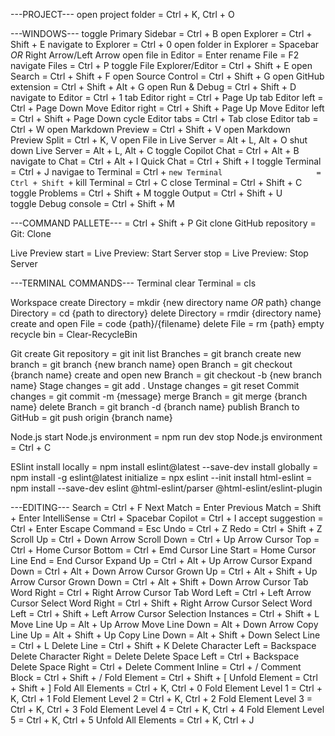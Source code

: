 ---PROJECT---
open project folder                = Ctrl + K, Ctrl + O

---WINDOWS---
toggle Primary Sidebar             = Ctrl + B
  open Explorer                    = Ctrl + Shift + E
    navigate to Explorer           = Ctrl + 0
    open folder in Explorer        = Spacebar *OR* Right Arrow/Left Arrow
    open file in Editor            = Enter
    rename File                    = F2
    navigate Files                 = Ctrl + P
    toggle File Explorer/Editor    = Ctrl + Shift + E
  open Search                      = Ctrl + Shift + F
  open Source Control              = Ctrl + Shift + G
  open GitHub extension            = Ctrl + Shift + Alt + G
  open Run & Debug                 = Ctrl + Shift + D
navigate to Editor                 = Ctrl + 1
  tab Editor right                 = Ctrl + Page Up
  tab Editor left                  = Ctrl + Page Down
  Move Editor right                = Ctrl + Shift + Page Up
  Move Editor left                 = Ctrl + Shift + Page Down
  cycle Editor tabs                = Ctrl + Tab
  close Editor tab                 = Ctrl + W
  open Markdown Preview            = Ctrl + Shift + V
  open Markdown Preview Split      = Ctrl + K, V
  open File in Live Server         = Alt + L, Alt + O
  shut down Live Server            = Alt + L, Alt + C
toggle Copilot Chat                = Ctrl + Alt + B
  navigate to Chat                 = Ctrl + Alt + I
  Quick Chat                       = Ctrl + Shift + I
toggle Terminal                    = Ctrl + J
  navigae to Terminal              = Ctrl + `
  new Terminal                     = Ctrl + Shift + `
  kill Terminal                    = Ctrl + C
  close Terminal                   = Ctrl + Shift + C
toggle Problems                    = Ctrl + Shift + M
toggle Output                      = Ctrl + Shift + U  
toggle Debug console               = Ctrl + Shift + M

---COMMAND PALLETE---              = Ctrl + Shift + P
Git
  clone GitHub repository          = Git: Clone

Live Preview
  start                            = Live Preview: Start Server
  stop                             = Live Preview: Stop Server

---TERMINAL COMMANDS---
Terminal
  clear Terminal                   = cls

Workspace
  create Directory                 = mkdir {new directory name *OR* path}
  change Directory                 = cd {path to directory}
  delete Directory                 = rmdir {directory name}
  create and open File             = code {path}/{filename}
  delete File                      = rm {path}
  empty recycle bin                = Clear-RecycleBin

Git
  create Git repository            = git init
  list Branches                    = git branch
  create new branch                = git branch {new branch name}
  open Branch                      = git checkout {branch name}
  create and open new Branch       = git checkout -b {new branch name}
  Stage changes                    = git add .
  Unstage changes                  = git reset
  Commit changes                   = git commit -m {message}
  merge Branch                     = git merge {branch name}
  delete Branch                    = git branch -d {branch name}
  publish Branch to GitHub         = git push origin {branch name}

Node.js
  start Node.js environment        = npm run dev
  stop Node.js environment         = Ctrl + C

ESlint
  install locally                  = npm install eslint@latest --save-dev
  install globally                 = npm install -g eslint@latest
  initialize                       = npx eslint --init
  install html-eslint              = npm install --save-dev eslint @html-eslint/parser @html-eslint/eslint-plugin

---EDITING---
Search                             = Ctrl + F
Next Match                         = Enter
Previous Match                     = Shift + Enter
IntelliSense                       = Ctrl + Spacebar
Copilot                            = Ctrl + I
accept suggestion                  = Ctrl + Enter
Escape Command                     = Esc
Undo                               = Ctrl + Z
Redo                               = Ctrl + Shift + Z
Scroll Up                          = Ctrl + Down Arrow
Scroll Down                        = Ctrl + Up Arrow
Cursor Top                         = Ctrl + Home
Cursor Bottom                      = Ctrl + Emd
Cursor Line Start                  = Home
Cursor Line End                    = End
Cursor Expand Up                   = Ctrl + Alt + Up Arrow
Cursor Expand Down                 = Ctrl + Alt + Down Arrow
Cursor Grown Up                    = Ctrl + Alt + Shift + Up Arrow
Cursor Grown Down                  = Ctrl + Alt + Shift + Down Arrow
Cursor Tab Word Right              = Ctrl + Right Arrow
Cursor Tab Word Left               = Ctrl + Left Arrow
Cursor Select Word Right           = Ctrl + Shift + Right Arrow
Cursor Select Word Left            = Ctrl + Shift + Left Arrow
Cursor Selection Instances         = Ctrl + Shift + L
Move Line Up                       = Alt + Up Arrow
Move Line Down                     = Alt + Down Arrow
Copy Line Up                       = Alt + Shift + Up
Copy Line Down                     = Alt + Shift + Down
Select Line                        = Ctrl + L
Delete Line                        = Ctrl + Shift + K
Delete Character Left              = Backspace
Delete Character Right             = Delete
Delete Space Left                  = Ctrl + Backspace
Delete Space Right                 = Ctrl + Delete
Comment Inline                     = Ctrl + /
Comment Block                      = Ctrl + Shift + /
Fold Element                       = Ctrl + Shift + [
Unfold Element                     = Ctrl + Shift + ]
Fold All Elements                  = Ctrl + K, Ctrl + 0
Fold Element Level 1               = Ctrl + K, Ctrl + 1
Fold Element Level 2               = Ctrl + K, Ctrl + 2
Fold Element Level 3               = Ctrl + K, Ctrl + 3
Fold Element Level 4               = Ctrl + K, Ctrl + 4
Fold Element Level 5               = Ctrl + K, Ctrl + 5
Unfold All Elements                = Ctrl + K, Ctrl + J
